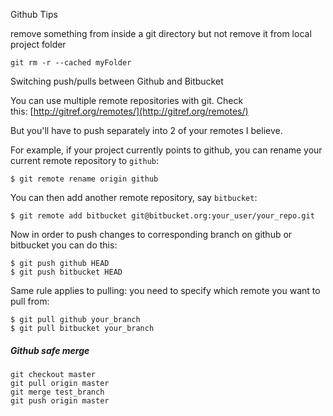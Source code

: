 Github Tips

remove something from inside a git directory but not remove it from local project folder

```
git rm -r --cached myFolder
```


Switching push/pulls between Github and Bitbucket

You can use multiple remote repositories with git. Check this: [http://gitref.org/remotes/](http://gitref.org/remotes/)

But you'll have to push separately into 2 of your remotes I believe.

For example, if your project currently points to github, you can rename your current remote repository to `github`:

```
$ git remote rename origin github

```

You can then add another remote repository, say `bitbucket`:

```
$ git remote add bitbucket git@bitbucket.org:your_user/your_repo.git

```

Now in order to push changes to corresponding branch on github or bitbucket you can do this:

```
$ git push github HEAD
$ git push bitbucket HEAD

```

Same rule applies to pulling: you need to specify which remote you want to pull from:

```
$ git pull github your_branch
$ git pull bitbucket your_branch
```

##### Github safe merge 

```git
git checkout master
git pull origin master
git merge test_branch
git push origin master
```







